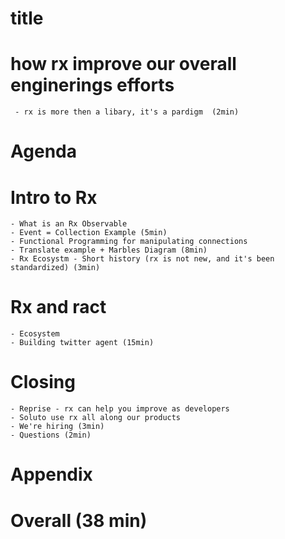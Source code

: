 # title
# how rx improve our overall enginerings efforts
     - rx is more then a libary, it's a pardigm  (2min)
# Agenda 
# Intro to Rx
    - What is an Rx Observable 
    - Event = Collection Example (5min)
    - Functional Programming for manipulating connections
    - Translate example + Marbles Diagram (8min)
    - Rx Ecosystm - Short history (rx is not new, and it's been standardized) (3min)
# Rx and ract
    - Ecosystem
    - Building twitter agent (15min)
# Closing
    - Reprise - rx can help you improve as developers 
    - Soluto use rx all along our products
    - We're hiring (3min)
    - Questions (2min)
# Appendix
# Overall (38 min)